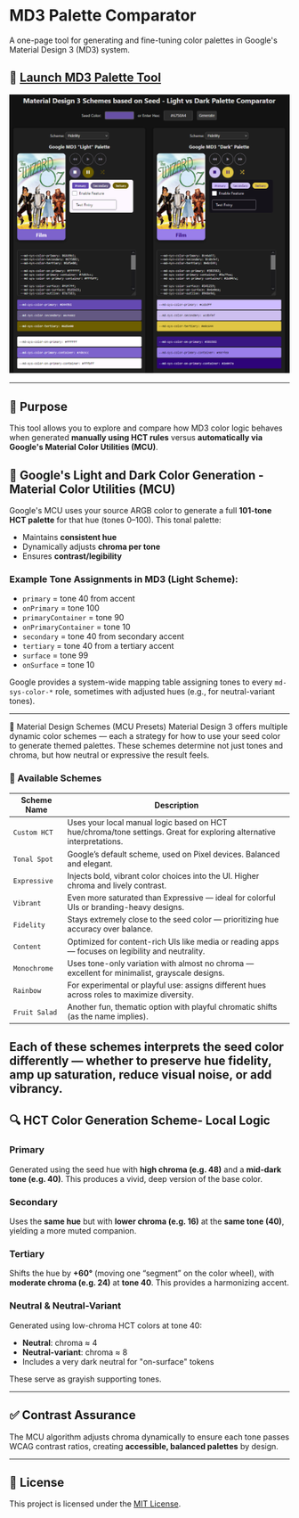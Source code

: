 # MD3 Palette Comparator

A one-page tool for generating and fine-tuning color palettes in Google's Material Design 3 (MD3) system.

## 🚀 [Launch MD3 Palette Tool](https://jsethcreates.github.io/web-tool-md3-palette-lab/)
![MD3 Palette Tool Screenshot](https://raw.githubusercontent.com/JSethCreates/web-tool-md3-palette-lab/main/assets/demo.PNG)

---

## 🎨 Purpose

This tool allows you to explore and compare how MD3 color logic behaves when generated **manually using HCT rules** versus **automatically via Google's Material Color Utilities (MCU)**.



## 🧠 Google's Light and Dark Color Generation - Material Color Utilities (MCU)

Google's MCU uses your source ARGB color to generate a full **101-tone HCT palette** for that hue (tones 0–100). This tonal palette:
- Maintains **consistent hue**
- Dynamically adjusts **chroma per tone**
- Ensures **contrast/legibility**

### Example Tone Assignments in MD3 (Light Scheme):
- `primary` = tone 40 from accent
- `onPrimary` = tone 100
- `primaryContainer` = tone 90
- `onPrimaryContainer` = tone 10
- `secondary` = tone 40 from secondary accent
- `tertiary` = tone 40 from a tertiary accent
- `surface` = tone 99
- `onSurface` = tone 10

Google provides a system-wide mapping table assigning tones to every `md-sys-color-*` role, sometimes with adjusted hues (e.g., for neutral-variant tones).

---

🧪 Material Design Schemes (MCU Presets)
Material Design 3 offers multiple dynamic color schemes — each a strategy for how to use your seed color to generate themed palettes. These schemes determine not just tones and chroma, but how neutral or expressive the result feels.

### 🔁 Available Schemes

| **Scheme Name** | **Description** |
|-----------------|-----------------|
| `Custom HCT`    | Uses your local manual logic based on HCT hue/chroma/tone settings. Great for exploring alternative interpretations. |
| `Tonal Spot`    | Google’s default scheme, used on Pixel devices. Balanced and elegant. |
| `Expressive`    | Injects bold, vibrant color choices into the UI. Higher chroma and lively contrast. |
| `Vibrant`       | Even more saturated than Expressive — ideal for colorful UIs or branding-heavy designs. |
| `Fidelity`      | Stays extremely close to the seed color — prioritizing hue accuracy over balance. |
| `Content`       | Optimized for content-rich UIs like media or reading apps — focuses on legibility and neutrality. |
| `Monochrome`    | Uses tone-only variation with almost no chroma — excellent for minimalist, grayscale designs. |
| `Rainbow`       | For experimental or playful use: assigns different hues across roles to maximize diversity. |
| `Fruit Salad`   | Another fun, thematic option with playful chromatic shifts (as the name implies). |


Each of these schemes interprets the seed color differently — whether to preserve hue fidelity, amp up saturation, reduce visual noise, or add vibrancy.
---

## 🔍 HCT Color Generation Scheme- Local Logic

### Primary
Generated using the seed hue with **high chroma (e.g. 48)** and a **mid-dark tone (e.g. 40)**. This produces a vivid, deep version of the base color.

### Secondary
Uses the **same hue** but with **lower chroma (e.g. 16)** at the **same tone (40)**, yielding a more muted companion.

### Tertiary
Shifts the hue by **+60°** (moving one “segment” on the color wheel), with **moderate chroma (e.g. 24)** at **tone 40**. This provides a harmonizing accent.

### Neutral & Neutral-Variant
Generated using low-chroma HCT colors at tone 40:
- **Neutral**: chroma ≈ 4
- **Neutral-variant**: chroma ≈ 8
- Includes a very dark neutral for "on-surface" tokens

These serve as grayish supporting tones.

---

## ✅ Contrast Assurance

The MCU algorithm adjusts chroma dynamically to ensure each tone passes WCAG contrast ratios, creating **accessible, balanced palettes** by design.

---

## 📄 License

This project is licensed under the [MIT License](LICENSE).
